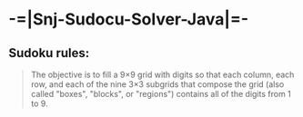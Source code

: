# -=|Snj-Sudocu-Solver-Java|=-


## Sudoku rules:
> The objective is to fill a 9×9 grid with digits so that each column, each row, and each of the nine 3×3 subgrids that compose the grid (also called "boxes", "blocks", or "regions") contains all of the digits from 1 to 9.

